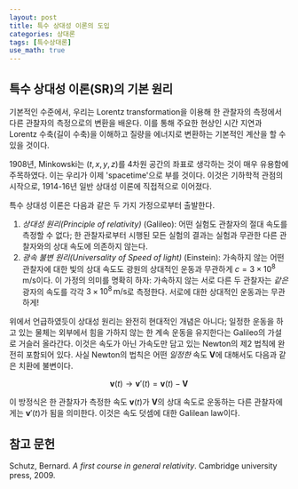```yaml
---
layout: post
title: 특수 상대성 이론의 도입
categories: 상대론
tags: [특수상대론]
use_math: true
---
```


## 특수 상대성 이론(SR)의 기본 원리
기본적인 수준에서, 우리는 Lorentz transformation을 이용해 한 관찰자의 측정에서 다른 관찰자의 측정으로의 변환을 배운다. 이를 통해 주요한 현상인 시간 지연과 Lorentz 수축(길이 수축)을 이해하고 질량을 에너지로 변환하는 기본적인 계산을 할 수 있을 것이다.

1908년, Minkowski는 $(t,x,y,z)$를 4차원 공간의 좌표로 생각하는 것이 매우 유용함에 주목하였다. 이는 우리가 이제 'spacetime'으로 부를 것이다. 이것은 기하학적 관점의 시작으로, 1914-16년 일반 상대성 이론에 직접적으로 이어졌다.

특수 상대성 이론은 다음과 같은 두 가지 가정으로부터 출발한다.

1. *상대성 원리(Principle of relativity)* (Galileo): 어떤 실험도 관찰자의 절대 속도를 측정할 수 없다; 한 관찰자로부터 시행된 모든 실험의 결과는 실험과 무관한 다른 관찰자와의 상대 속도에 의존하지 않는다.
2. *광속 불변 원리(Universality of Speed of light)* (Einstein): 가속하지 않는 어떤 관찰자에 대한 빛의 상대 속도도 광원의 상대적인 운동과 무관하게 $c=3\times 10^8 \,\mathrm{m/s}$이다. 이 가정의 의미를 명확히 하자: 가속하지 않는 서로 다른 두 관찰자는 *같은* 광자의 속도를 각각 $3\times 10^8 \,\mathrm{m/s}$로 측정한다. 서로에 대한 상대적인 운동과는 무관하게!

위에서 언급하였듯이 상대성 원리는 완전히 현대적인 개념은 아니다; 일정한 운동을 하고 있는 물체는 외부에서 힘을 가하지 않는 한 계속 운동을 유지한다는 Galileo의 가설로 거슬러 올라간다. 이것은 속도가 아닌 가속도만 담고 있는 Newton의 제2 법칙에 완전히 포함되어 있다. 사실 Newton의 법칙은 어떤 *일정한* 속도 $\mathbf{V}$에 대해서도 다음과 같은 치환에 불변이다.

$$
\mathbf{v}(t) \rightarrow \mathbf{v}'(t)=\mathbf{v}(t) - \mathbf{V}
$$

이 방정식은 한 관찰자가 측정한 속도 $\mathbf{v}(t)$가 $\mathbf{V}$의 상대 속도로 운동하는 다른 관찰자에게는 $\mathbf{v}'(t)$가 됨을 의미한다. 이것은 속도 덧셈에 대한 Galilean law이다.


## 참고 문헌
Schutz, Bernard. *A first course in general relativity*. Cambridge university press, 2009.
